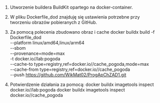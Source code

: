 1.  Utworzenie buildera BuildKit opartego na docker-container.
  
2.  W pliku Dockerfile_dod znajduję się ustawienia potrzebne przy tworzeniu obrazów pobieranych z GitHub.

3.  Za pomocą polecenia zbudowano obraz i cache
   docker buildx build -f Dockerfile_dod \
  --platform linux/amd64,linux/arm64 \
  --sbom \
  --provenance=mode=max \
  -t docker.io/<USER>/lab:pogoda \
  --cache-to type=registry,ref=docker.io/<USER>/cache_pogoda,mode=max \
  --cache-from type=registry,ref=docker.io/<USER>/cache_pogoda \
  --push https://github.com/WikMat02/ProgApChZAD1.git

4. Potwierdzenie działania za pomocą:
   docker buildx imagetools inspect docker.io/<USER>/lab:pogoda
   docker buildx imagetools inspect docker.io/<USER>/cache_pogoda

